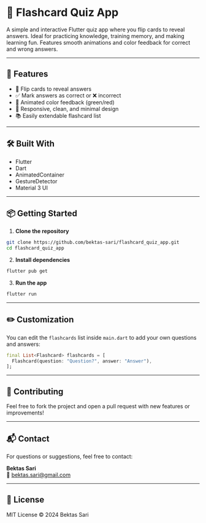 # 🧠 Flashcard Quiz App

A simple and interactive Flutter quiz app where you flip cards to reveal answers. 
Ideal for practicing knowledge, training memory, and making learning fun. Features smooth animations and color feedback for correct and wrong answers.

---

## 🚀 Features

- 🔄 Flip cards to reveal answers  
- ✅ Mark answers as correct or ❌ incorrect  
- 🎨 Animated color feedback (green/red)  
- 📱 Responsive, clean, and minimal design  
- 📚 Easily extendable flashcard list

---

## 🛠 Built With

- Flutter  
- Dart  
- AnimatedContainer  
- GestureDetector  
- Material 3 UI

---

## 📦 Getting Started

1. **Clone the repository**

```bash
git clone https://github.com/bektas-sari/flashcard_quiz_app.git
cd flashcard_quiz_app
```

2. **Install dependencies**

```bash
flutter pub get
```

3. **Run the app**

```bash
flutter run
```

---

## ✏️ Customization

You can edit the `flashcards` list inside `main.dart` to add your own questions and answers:

```dart
final List<Flashcard> flashcards = [
  Flashcard(question: "Question?", answer: "Answer"),
];
```

---

## 🤝 Contributing

Feel free to fork the project and open a pull request with new features or improvements!

---

## 📬 Contact

For questions or suggestions, feel free to contact:

**Bektas Sari**  
📧 [bektas.sari@gmail.com](mailto:bektas.sari@gmail.com)

---

## 📄 License

MIT License © 2024 Bektas Sari

